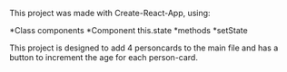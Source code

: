 This project was made with Create-React-App, using:

*Class components
*Component this.state
*methods
*setState

This project is designed to add 4 personcards to the main file
and has a button to increment the age for each person-card.
